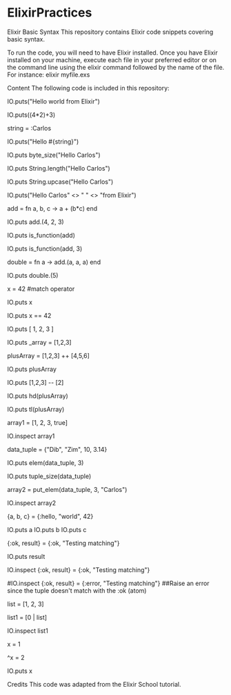 # ElixirPractices

Elixir Basic Syntax
This repository contains Elixir code snippets covering basic syntax.

To run the code, you will need to have Elixir installed. Once you have Elixir installed on your machine, execute each file in your preferred editor or on the command line using the elixir command followed by the name of the file. For instance: elixir myfile.exs

Content
The following code is included in this repository:

IO.puts("Hello world from Elixir")

IO.puts((4*2)+3)

string = :Carlos

IO.puts("Hello
#{string}")

IO.puts byte_size("Hello Carlos")

IO.puts String.length("Hello Carlos")

IO.puts String.upcase("Hello Carlos")

IO.puts("Hello Carlos" <> " " <> "from Elixir")

add = fn a, b, c -> a + (b*c) end

IO.puts add.(4, 2, 3)

IO.puts is_function(add)

IO.puts is_function(add, 3)

double = fn a -> add.(a, a, a) end

IO.puts double.(5)

x = 42   #match operator

IO.puts x

IO.puts x == 42

IO.puts [ 1, 2, 3 ]

IO.puts _array = [1,2,3]

plusArray = [1,2,3] ++ [4,5,6]

IO.puts plusArray

IO.puts [1,2,3] -- [2]

IO.puts hd(plusArray)

IO.puts tl(plusArray)

array1 = [1, 2, 3, true]

IO.inspect array1

data_tuple = {"Dib", "Zim", 10, 3.14}

IO.puts elem(data_tuple, 3)

IO.puts tuple_size(data_tuple)

array2 = put_elem(data_tuple, 3, "Carlos")

IO.inspect array2

{a, b, c} = {:hello, "world", 42}

IO.puts a
IO.puts b
IO.puts c

{:ok, result} = {:ok, "Testing matching"}

IO.puts result

IO.inspect {:ok, result} = {:ok, "Testing matching"}

#IO.inspect {:ok, result} = {:error, "Testing matching"} ##Raise an error since the tuple doesn't match with the :ok (atom)

list = [1, 2, 3]

list1 = [0 | list]

IO.inspect list1

x = 1

^x = 2

IO.puts x

Credits
This code was adapted from the Elixir School tutorial.
